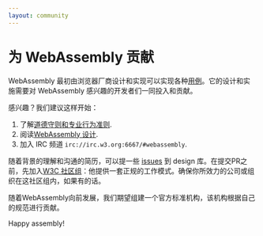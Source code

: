 ```yaml
---
layout: community
---
```


# 为 WebAssembly 贡献

WebAssembly 最初由浏览器厂商设计和实现可以实现各种[用例](/docs/use-cases/)。它的设计和实施需要对 WebAssembly 感兴趣的开发者们一同投入和贡献。

感兴趣？我们建议这样开始：

1. 了解[道德守则和专业行为准则](/community/code-of-conduct/).
2. 阅读[WebAssembly 设计][].
3. 加入 IRC 频道 `irc://irc.w3.org:6667/#webassembly`.

随着背景的理解和沟通的简历，可以提一些 [issues][] 到 design 库。在提交PR之前，先加入[W3C 社区组][]：他提供一套正规的工作模式。确保你所效力的公司或组织在这社区组内，如果有的话。

随着WebAssembly向前发展，我们期望组建一个官方标准机构，该机构根据自己的规范进行贡献。

Happy assembly!

  [WebAssembly 设计]: https://github.com/WebAssembly/design
  [issues]: https://github.com/WebAssembly/design/issues
  [W3C 社区组]: https://www.w3.org/community/webassembly/
